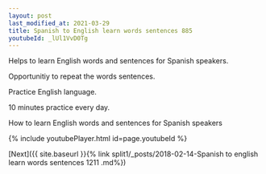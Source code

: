 ```yaml
---
layout: post
last_modified_at: 2021-03-29
title: Spanish to English learn words sentences 885 
youtubeId: _lUl1VvD0Tg
---
```

 
 
Helps to learn English words and sentences for Spanish speakers.

Opportunitiy to repeat the words sentences. 

Practice English language. 
 
10 minutes practice every day. 
 
How to learn English words and sentences for Spanish speakers 
 
{% include youtubePlayer.html id=page.youtubeId %}
 
 
[Next]({{ site.baseurl }}{% link  split1/_posts/2018-02-14-Spanish to english learn words sentences 1211 .md%})
 
